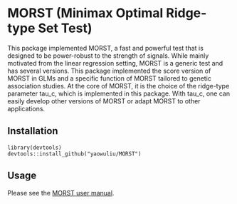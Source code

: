 # MORST (Minimax Optimal Ridge-type Set Test)
This package implemented MORST, a fast and powerful test that is designed to be power-robust to the strength of signals. While mainly motivated from the linear regression setting, MORST is a generic test and has several versions. This package implemented the score version of MORST in GLMs and a specific function of MORST tailored to genetic association studies. At the core of MORST, it is the choice of the ridge-type parameter tau_c, which is implemented in this package. With tau_c, one can easily develop other versions of MORST or adapt MORST to other applications.

## Installation
```
library(devtools)
devtools::install_github("yaowuliu/MORST")
```
## Usage
Please see the [MORST user manual](https://github.com/yaowuliu/MORST/blob/master/doc/MORST_manual.pdf).
